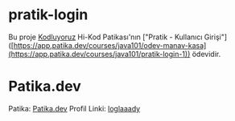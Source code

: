 # pratik-login

Bu proje [Kodluyoruz](https://www.kodluyoruz.org) Hi-Kod Patikası'nın ["Pratik - Kullanıcı Girişi"] ([https://app.patika.dev/courses/java101/odev-manav-kasa](https://app.patika.dev/courses/java101/pratik-login-1)) ödevidir.

# Patika.dev
Patika: [Patika.dev](https://www.patika.dev/tr)
Profil Linki: [loglaaady](https://app.patika.dev/loglaaady)
